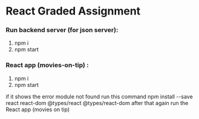 # React Graded Assignment

### Run backend server (for json server):
1) npm i
2) npm start


### React app (movies-on-tip) :
1) npm i
2) npm start

if it shows the error module not found 
run this command
npm install --save react react-dom @types/react @types/react-dom
after that again run the React app (movies on tip) 
 
